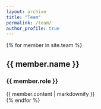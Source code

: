 ```yaml
---
layout: archive
title: "Team"
permalink: /team/
author_profile: true
---
```


{% for member in site.team %}
  <div class="team-member">
    <h2>{{ member.name }}</h2>
    <h3>{{ member.role }}</h3>
    <div>
      {{ member.content | markdownify }}
    </div>
  </div>
{% endfor %}
